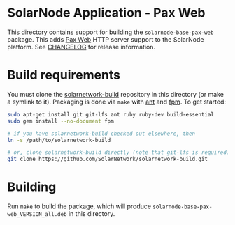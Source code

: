 # SolarNode Application - Pax Web

This directory contains support for building the `solarnode-base-pax-web` package. This adds
[Pax Web][pax-web] HTTP server support to the SolarNode platform. See [CHANGELOG](./CHANGELOG.md)
for release information.

# Build requirements

You must clone the [solarnetwork-build][sn-build] repository in this directory (or make a symlink
to it). Packaging is done via `make` with [ant][ant] and [fpm][fpm]. To get started:

```sh
sudo apt-get install git git-lfs ant ruby ruby-dev build-essential
sudo gem install --no-document fpm

# if you have solarnetwork-build checked out elsewhere, then
ln -s /path/to/solarnetwork-build

# or, clone solarnetwork-build directly (note that git-lfs is required)
git clone https://github.com/SolarNetwork/solarnetwork-build.git
```

# Building

Run `make` to build the package, which will produce `solarnode-base-pax-web_VERSION_all.deb` in
this directory.

[ant]: https://ant.apache.org/
[fpm]: https://github.com/jordansissel/fpm
[pax-web]: https://github.com/ops4j/org.ops4j.pax.web/
[sn-build]: https://github.com/SolarNetwork/solarnetwork-build/
